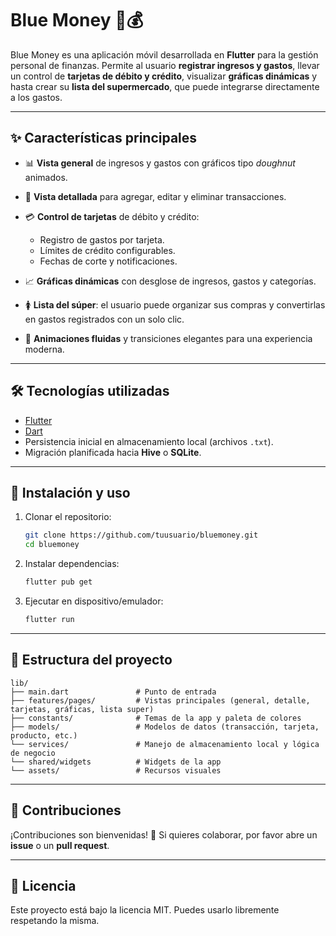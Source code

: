 # Blue Money 💙💰

Blue Money es una aplicación móvil desarrollada en **Flutter** para la gestión personal de finanzas.
Permite al usuario **registrar ingresos y gastos**, llevar un control de **tarjetas de débito y crédito**, visualizar **gráficas dinámicas** y hasta crear su **lista del supermercado**, que puede integrarse directamente a los gastos.

---

## ✨ Características principales

* 📊 **Vista general** de ingresos y gastos con gráficos tipo *doughnut* animados.
* 📝 **Vista detallada** para agregar, editar y eliminar transacciones.
* 💳 **Control de tarjetas** de débito y crédito:

  * Registro de gastos por tarjeta.
  * Límites de crédito configurables.
  * Fechas de corte y notificaciones.
* 📈 **Gráficas dinámicas** con desglose de ingresos, gastos y categorías.
* 🚺 **Lista del súper**: el usuario puede organizar sus compras y convertirlas en gastos registrados con un solo clic.
* 🌈 **Animaciones fluidas** y transiciones elegantes para una experiencia moderna.

---

## 🛠️ Tecnologías utilizadas

* [Flutter](https://flutter.dev/)
* [Dart](https://dart.dev/)
* Persistencia inicial en almacenamiento local (archivos `.txt`).
* Migración planificada hacia **Hive** o **SQLite**.

---

## 🚀 Instalación y uso

1. Clonar el repositorio:

   ```bash
   git clone https://github.com/tuusuario/bluemoney.git
   cd bluemoney
   ```
2. Instalar dependencias:

   ```bash
   flutter pub get
   ```
3. Ejecutar en dispositivo/emulador:

   ```bash
   flutter run
   ```

---

## 📂 Estructura del proyecto

```
lib/
├── main.dart               # Punto de entrada
├── features/pages/         # Vistas principales (general, detalle, tarjetas, gráficas, lista super)
├── constants/              # Temas de la app y paleta de colores
├── models/                 # Modelos de datos (transacción, tarjeta, producto, etc.)
└── services/               # Manejo de almacenamiento local y lógica de negocio
└── shared/widgets          # Widgets de la app
└── assets/                 # Recursos visuales

```

---

## 🤝 Contribuciones

¡Contribuciones son bienvenidas! 🎉
Si quieres colaborar, por favor abre un **issue** o un **pull request**.

---

## 📄 Licencia

Este proyecto está bajo la licencia MIT. Puedes usarlo libremente respetando la misma.
